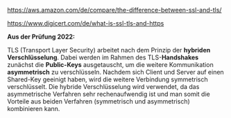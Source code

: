 
https://aws.amazon.com/de/compare/the-difference-between-ssl-and-tls/

https://www.digicert.com/de/what-is-ssl-tls-and-https


**Aus der Prüfung 2022:**

TLS (Transport Layer Security) arbeitet nach dem Prinzip der **hybriden Verschlüsselung**. Dabei werden im Rahmen des TLS-**Handshakes** zunächst die **Public-Keys** ausgetauscht, um die weitere Kommunikation **asymmetrisch** zu verschlüsseln. Nachdem sich Client und Server auf einen Shared-Key geeinigt haben, wird die weitere Verbindung symmetrisch verschlüsselt. Die hybride Verschlüsselung wird verwendet, da das asymmetrische Verfahren sehr rechenaufwendig ist und man somit die Vorteile aus beiden Verfahren (symmetrisch und asymmetrisch) kombinieren kann.